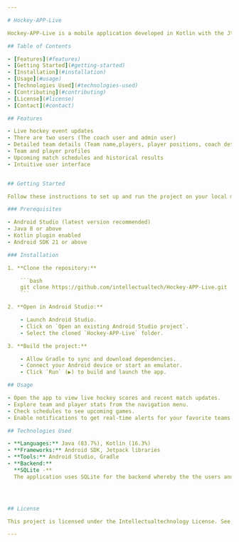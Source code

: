 ```yaml
---

# Hockey-APP-Live

Hockey-APP-Live is a mobile application developed in Kotlin with the Jtepack compose framework for the User interface which makes it posible to create UI elements using composable functions in kotlin. The application is designed to offer real-time hockey match updates, comprehensive statistics, and a smooth user experience for hockey for the Namibian Hockey Union. It shows the latest event updates, player details, or match schedules.

## Table of Contents

- [Features](#features)
- [Getting Started](#getting-started)
- [Installation](#installation)
- [Usage](#usage)
- [Technologies Used](#technologies-used)
- [Contributing](#contributing)
- [License](#license)
- [Contact](#contact)

## Features

- Live hockey event updates
- There are two users (The coach user and admin user)
- Detailed team details (Team name,players, player positions, coach details etc.)
- Team and player profiles
- Upcoming match schedules and historical results
- Intuitive user interface


## Getting Started

Follow these instructions to set up and run the project on your local machine for development and testing.

### Prerequisites

- Android Studio (latest version recommended)
- Java 8 or above
- Kotlin plugin enabled
- Android SDK 21 or above

### Installation

1. **Clone the repository:**

    ```bash
    git clone https://github.com/intellectualtech/Hockey-APP-Live.git
    ```

2. **Open in Android Studio:**

    - Launch Android Studio.
    - Click on `Open an existing Android Studio project`.
    - Select the cloned `Hockey-APP-Live` folder.

3. **Build the project:**

    - Allow Gradle to sync and download dependencies.
    - Connect your Android device or start an emulator.
    - Click `Run` (▶️) to build and launch the app.

## Usage

- Open the app to view live hockey scores and recent match updates.
- Explore team and player stats from the navigation menu.
- Check schedules to see upcoming games.
- Enable notifications to get real-time alerts for your favorite teams or matches.

## Technologies Used

- **Languages:** Java (83.7%), Kotlin (16.3%)
- **Frameworks:** Android SDK, Jetpack libraries
- **Tools:** Android Studio, Gradle
- **Backend:**
  **SQLite -** 
  The application uses SQLite for the backend whereby the the users and teams details are stored in a database locally on the device being used, this is done using raw       SQLite via SQLiteOpenHelper in DatabaseHelper.




## License

This project is licensed under the Intellectualtechnology License. See the [LICENSE](LICENSE) file for more information.

---
```

